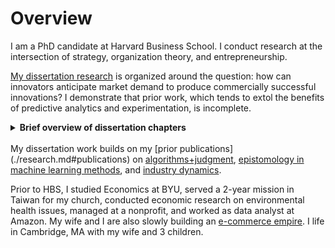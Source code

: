 # Overview

I am a PhD candidate at Harvard Business School. I conduct research at the intersection of strategy, organization theory, and entrepreneurship.

[My dissertation research](./research.md#working-papers) is organized around the question: how can innovators anticipate market demand to produce commercially successful innovations? I demonstrate that prior work, which tends to extol the benefits of predictive analytics and experimentation, is incomplete.

<details><summary><strong>Brief overview of dissertation chapters</strong></summary>
<ul>
<li>In <strong>chapter 1</strong> of my dissertation, I show that when incumbent products enjoy high market power, new products that initially appeal to niche market segments are more likely to achieve widespread commercial success than products that initially enjoy broad appeal. Therefore, prior to launch, innovations with the most potential for commercial success may systematically appear to have small potential market sizes according to traditional quantitative market-sizing techniques.</li>
  
<li>In <strong>chapter 2 (my job market paper)</strong>, I ask whether organizations with data-driven cultures are more innovative. This question has evoked polarized viewpoints: some argue that reliance on quantitative data increases innovative foresight by reducing the biases inherent in softer methods, whereas others argue that such reliance leads to merely incremental innovation. Instead of focusing on the magnitude of reliance on quantitative analysis, I focus on what I call the *epistemic plasticity* of organizational culture—the extent to which the culture values different kinds of analyses. Surprisingly, I show that data-driven organizations produce the most breakthrough commercial successes—but only if they also liberally use qualitative analysis.</li>
  
<li>In <strong>chapter 3</strong>, I study experimentation-driven product innovation in user communities. I show that innovation trajectories can get derailed when innovators are highly responsive to experimentation in highly concentrated user communities that are not representative of the broader market.</li>
</ul>
</details><br>
My dissertation work builds on my [prior publications](./research.md#publications) on <a href="https://pubsonline.informs.org/doi/abs/10.1287/orsc.2021.1554" target="_blank">algorithms+judgment</a>, <a href="https://onlinelibrary.wiley.com/doi/abs/10.1002/smj.3215" target="_blank">epistomology in machine learning methods</a>, and <a href="https://pubsonline.informs.org/doi/abs/10.1287/stsc.2021.0130" target="_blank">industry dynamics</a>.  
  
Prior to HBS, I studied Economics at BYU, served a 2-year mission in Taiwan for my church, conducted economic research on environmental health issues, managed at a nonprofit, and worked as data analyst at Amazon. My wife and I are also slowly building an [e-commerce empire](https://www.myrosalyn.com/). I life in Cambridge, MA with my wife and 3 children.
